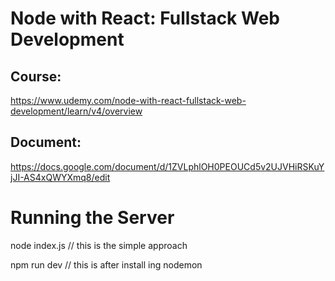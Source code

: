 # Node with React: Fullstack Web Development

## Course:

https://www.udemy.com/node-with-react-fullstack-web-development/learn/v4/overview

## Document:

https://docs.google.com/document/d/1ZVLphlOH0PEOUCd5v2UJVHiRSKuYjJI-AS4xQWYXmq8/edit

# Running the Server

node index.js // this is the simple approach

npm run dev // this is after install ing nodemon
